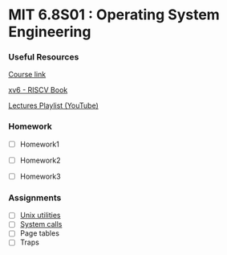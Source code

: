 # MIT 6.8S01 : Operating System Engineering

### Useful Resources
[Course link](https://pdos.csail.mit.edu/6.S081/2020/)

[xv6 - RISCV Book](https://github.com/Lewisjohnward/MIT-6.S081/blob/main/resources/xv6-riscv.pdf)

[Lectures Playlist (YouTube)](https://www.youtube.com/playlist?list=PLTsf9UeqkReZHXWY9yJvTwLJWYYPcKEqK)

### Homework
- [ ] Homework1
- [ ] Homework2
- [ ] Homework3


### Assignments
- [ ] [Unix utilities](https://github.com/Lewisjohnward/MIT-6.S081/tree/main/unix_utils)
- [ ] [System calls](https://github.com/Lewisjohnward/MIT-6.S081/tree/main/syscall)
- [ ] Page tables
- [ ] Traps
